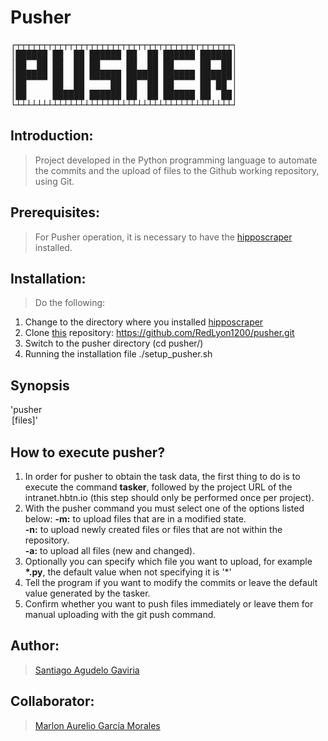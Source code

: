 # Pusher

<pre>
┌┬┬┬┬┬┬┬┬┬┬┬┬┬┬┬┬┬┬┬┬┬┬┬┬┬┬┬┬┬┬┬┬┬┬┬┬┬┬┬┬┬┐
│██████ ██  ██ ██████ ██  ██ ██████ ██████│
│██  ██ ██  ██ ██     ██  ██ ██     ██  ██│
│██████ ██  ██ ██████ ██████ ██████ ██████│
│██     ██  ██     ██ ██  ██ ██     ██ ██ │
│██     ██████ ██████ ██  ██ ██████ ██  ██│
└┴┴┴┴┴┴┴┴┴┴┴┴┴┴┴┴┴┴┴┴┴┴┴┴┴┴┴┴┴┴┴┴┴┴┴┴┴┴┴┴┴┘
</pre>


## Introduction:

> Project developed in the Python programming language to automate the commits and the upload of files to the Github working repository, using Git.

## Prerequisites:

> For Pusher operation, it is necessary to have the [hipposcraper](https://github.com/kai-dg/hipposcraper.git) installed.

## Installation:

> Do the following:
1. Change to the directory where you installed [hipposcraper](https://github.com/kai-dg/hipposcraper.git)
2. Clone [this](https://github.com/RedLyon1200/pusher.git) repository: https://github.com/RedLyon1200/pusher.git
3. Switch to the pusher directory (cd pusher/)
4. Running the installation file ./setup_pusher.sh

## Synopsis

'pusher <option> [files]'

## How to execute pusher?  

1. In order for pusher to obtain the task data, the first thing to do is to execute the command __tasker__, followed by the project URL of the intranet.hbtn.io (this step should only be performed once per project).
2. With the pusher command you must select one of the options listed below:
__-m:__ to upload files that are in a modified state.  
__-n:__ to upload newly created files or files that are not within the repository.  
__-a:__ to upload all files (new and changed). 
3. Optionally you can specify which file you want to upload, for example __*.py__, the default value when not specifying it is '*'
4. Tell the program if you want to modify the commits or leave the default value generated by the tasker.
5. Confirm whether you want to push files immediately or leave them for manual uploading with the git push command.


## Author:
> [Santiago Agudelo Gaviria](https://github.com/RedLyon1200)


## Collaborator:
> [Marlon Aurelio García Morales](https://github.com/clasesucatmarlon)



